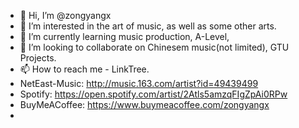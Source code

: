 - 👋 Hi, I’m @zongyangx
- 👀 I’m interested in the art of music, as well as some other arts.
- 🌱 I’m currently learning music production, A-Level, 
- 💞️ I’m looking to collaborate on Chinesem music(not limited), GTU Projects.
- 📫 How to reach me - LinkTree.
- NetEast-Music: http://music.163.com/artist?id=49439499
- Spotify: https://open.spotify.com/artist/2Atls5amzqFIgZpAi0RPw
- BuyMeACoffee: https://www.buymeacoffee.com/zongyangx
- 
